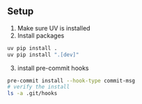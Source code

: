 ## Setup

1. Make sure UV is installed
2. Install packages

```sh
uv pip install .
uv pip install ".[dev]"
```

3. install pre-commit hooks

```sh
pre-commit install --hook-type commit-msg
# verify the install
ls -a .git/hooks
```
